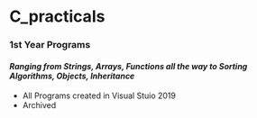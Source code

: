 # C_practicals

### **1st Year Programs**
#### _**Ranging from Strings, Arrays, Functions all the way to Sorting Algorithms, Objects, Inheritance**_
- All Programs created in Visual Stuio 2019<br/>
- Archived
